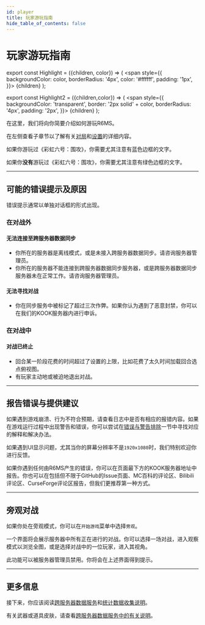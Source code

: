 ```yaml
---
id: player
title: 玩家游玩指南
hide_table_of_contents: false
---
```


# 玩家游玩指南

export const Highlight = ({children, color}) => (
  <span
    style={{
      backgroundColor: color,
      borderRadius: '4px',
      color: '#ffffff',
      padding: '1px',
    }}>
    {children}
</span>
);

export const Highlight2 = ({children,color}) => (
  <span
    style={{
      backgroundColor: 'transparent',
      border: '2px solid' + color,
      borderRadius: '4px',
      padding: '2px',
    }}>
    {children}
</span>
);

在这里，我们将向你简要介绍如何游玩R6MS。

在左侧查看子章节以了解有关[对局](player_match)和[设置](player_option)的详细内容。

如果你游玩过《彩虹六号：围攻》，你需要尤其注意有<Highlight2 color="#0963d8">蓝色边框</Highlight2>的文字。

如果你**没有**游玩过《彩虹六号：围攻》，你需要尤其注意有<Highlight2 color="#33b382">绿色边框</Highlight2>的文字。

---

## 可能的错误提示及原因

错误提示通常以单独对话框的形式出现。

### 在对战外

#### 无法连接至跨服务器数据同步

- 你所在的服务器是离线模式，或是未接入跨服务器数据同步。请咨询服务器管理员。
- 你所在的服务器不能连接到跨服务器数据同步服务器，或是跨服务器数据同步服务器未在正常工作。请咨询服务器管理员。

#### 无法寻找对战

- 你在同步服务中被标记了超过三次作弊。如果你认为遇到了恶意封禁，你可以在我们的KOOK服务器内进行申诉。

### 在对战中

#### 对战已终止

- 回合某一阶段花费的时间超过了设置的上限，比如花费了太久时间加载回合选点俯视图。
- 有玩家主动地或被迫地退出对战。

---

## 报告错误与提供建议

如果遇到游戏崩溃、行为不符合预期，请查看日志中是否有相应的报错内容。如果在游戏运行过程中出现警告和错误，你可以尝试在[错误与警告排除](faq#错误与警告排除)一节中寻找对应的解释和解决办法。

如果遇到UI显示问题，尤其当你的屏幕分辨率不是`1920x1080`时，我们特别欢迎你进行反馈。

如果你遇到任何由R6MS产生的错误，你可以在页面最下方的KOOK服务器地址中报告。你也可以在包括但不限于GitHub的Issue页面、MC百科的评论区、Bilibili评论区、CurseForge评论区报告，但我们更推荐第一种方式。

---

## 旁观对战

如果你处在旁观模式，你可以在`开始游戏`菜单中选择`旁观`。

一个界面将会展示服务器中所有正在进行的对战。你可以选择一场对战，进入观察模式以浏览全图，或是选择对战中的一位玩家，进入其视角。

此功能可以被服务器管理员禁用。你将会在上述界面得到提示。

---

## 更多信息

接下来，你应该阅读[跨服务器数据服务](cross_server)和[统计数据收集说明](data_collect)。

有关武器或道具皮肤，请查看[跨服务器数据服务中的有关说明](cross_server#云上跨服务器数据同步服务voyager)。
